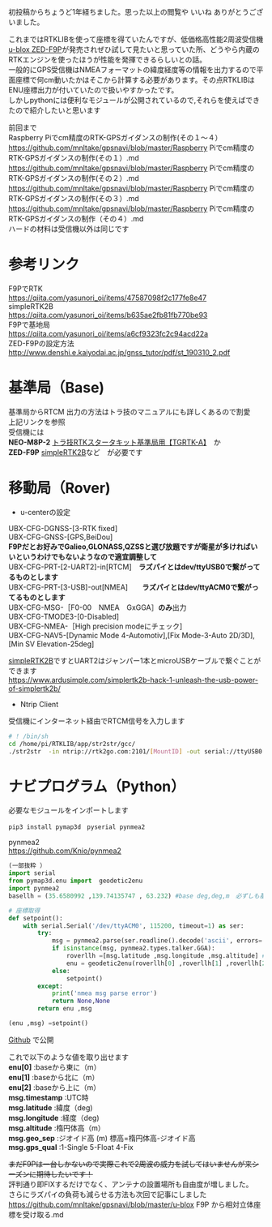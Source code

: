 初投稿からちょうど1年経ちました。思った以上の閲覧や いいね ありがとうございました。  
  
これまではRTKLIBを使って座標を得ていたんですが、低価格高性能2周波受信機[u-blox ZED-F9P](https://www.u-blox.com/ja/product/zed-f9p-module)が発売されぜひ試して見たいと思っていた所、どうやら内蔵のRTKエンジンを使ったほうが性能を発揮できるらしいとの話。  
 一般的にGPS受信機はNMEAフォーマットの緯度経度等の情報を出力するので平面座標で何cm動いたかはそこから計算する必要があります。その点RTKLIBはENU座標出力が付いていたので扱いやすかったです。  
しかしpythonには便利なモジュールが公開されているので,それらを使えばできたので紹介したいと思います  
  
前回まで  
Raspberry Piでcm精度のRTK-GPSガイダンスの制作(その１～４）  
https://github.com/mnltake/gpsnavi/blob/master/Raspberry Piでcm精度のRTK-GPSガイダンスの制作(その１）.md  
https://github.com/mnltake/gpsnavi/blob/master/Raspberry Piでcm精度のRTK-GPSガイダンスの制作(その２）.md  
https://github.com/mnltake/gpsnavi/blob/master/Raspberry Piでcm精度のRTK-GPSガイダンスの制作(その３）.md  
https://github.com/mnltake/gpsnavi/blob/master/Raspberry Piでcm精度のRTK-GPSガイダンスの制作（その４）.md  
ハードの材料は受信機以外は同じです  
  
# 参考リンク  
F9PでRTK  
https://qiita.com/yasunori_oi/items/47587098f2c177fe8e47  
simpleRTK2B  
https://qiita.com/yasunori_oi/items/b635ae2fb81fb770be93  
F9Pで基地局  
https://qiita.com/yasunori_oi/items/a6cf9323fc2c94acd22a  
ZED-F9Pの設定方法  
http://www.denshi.e.kaiyodai.ac.jp/gnss_tutor/pdf/st_190310_2.pdf  
  
# 基準局（Base)  
基準局からRTCM 出力の方法はトラ技のマニュアルにも詳しくあるので割愛  
上記リンクを参照  
受信機には  
**NEO-M8P-2** [トラ技RTKスタータキット基準局用【TGRTK-A】](https://shop.cqpub.co.jp/hanbai/books/I/I000238.htm)　か  
**ZED-F9P** [simpleRTK2B](https://www.ardusimple.com/product/simplertk2b-basic-starter-kit-ip65/)など　が必要です  
  
# 移動局（Rover)  
- u-centerの設定  
  
UBX-CFG-DGNSS-[3-RTK fixed]  
UBX-CFG-GNSS-[GPS,BeiDou]  
 **F9Pだとお好みでGalieo,GLONASS,QZSSと選び放題ですが衛星が多ければいいというわけでもないようなので適宜調整して**  
UBX-CFG-PRT-[2-UART2]-in[RTCM]　**ラズパイとはdev/ttyUSB0で繋がってるものとします**  
UBX-CFG-PRT-[3-USB]-out[NMEA]　　**ラズパイとはdev/ttyACM0で繋がってるものとします**  
UBX-CFG-MSG-［F0-00　NMEA　GxGGA］**のみ**出力  
UBX-CFG-TMODE3-[0-Disabled]  
UBX-CFG-NMEA-［High precision modeにチェック]  
UBX-CFG-NAV5-[Dynamic Mode 4-Automotiv],[Fix Mode-3-Auto 2D/3D],[Min SV Elevation-25deg]  
  
[simpleRTK2B](https://www.ardusimple.com/product/simplertk2b-basic-starter-kit-ip65/)ですとUART2はジャンパー1本とmicroUSBケーブルで繋ぐことができます  
https://www.ardusimple.com/simplertk2b-hack-1-unleash-the-usb-power-of-simplertk2b/  
  
- Ntrip Client  
  
受信機にインターネット経由でRTCM信号を入力します  
  
```str2str-in.sh
# ! /bin/sh
cd /home/pi/RTKLIB/app/str2str/gcc/
./str2str  -in ntrip://rtk2go.com:2101/[MountID] -out serial://ttyUSB0:115200
```  
# ナビプログラム（Python）  
  
必要なモジュールをインポートします  
  
```
pip3 install pymap3d　pyserial pynmea2
```  
  
pynmea2  
https://github.com/Knio/pynmea2  
  
  
```gpsnavi-serialNMEA.py
(一部抜粋 ）
import serial
from pymap3d.enu import  geodetic2enu
import pynmea2
basellh = (35.6580992 ,139.74135747 , 63.232) #base deg,deg,m　必ずしも基準局のアンテナの座標でなくても良い任意の所で

# 座標取得
def setpoint():
    with serial.Serial('/dev/ttyACM0', 115200, timeout=1) as ser:
        try:
            msg = pynmea2.parse(ser.readline().decode('ascii', errors='replace'))
            if isinstance(msg, pynmea2.types.talker.GGA):
                roverllh =[msg.latitude ,msg.longitude ,msg.altitude] #deg,deg,m
                enu = geodetic2enu(roverllh[0] ,roverllh[1] ,roverllh[2] ,basellh[0] ,basellh[1] ,basellh[2] )
            else:
                setpoint()
        except:
            print('nmea msg parse error')
            return None,None
        return enu ,msg

(enu ,msg) =setpoint()

```  
[Github](https://github.com/mnltake/gpsnavi) で公開  
  
これで以下のような値を取り出せます  
**enu[0]** :baseから東に（m）  
**enu[1]** :baseから北に（m）  
**enu[2]** :baseから上に（m）  
**msg.timestamp** :UTC時  
**msg.latitude** :緯度（deg)  
**msg.longitude** :経度（deg)  
**msg.altitude** :楕円体高（m）  
**msg.geo_sep** :ジオイド高 (m) 標高=楕円体高-ジオイド高  
**msg.gps_qual** :1-Single 5-Float 4-Fix  
  
~~まだF9Pは一台しかないので実際これで2周波の威力を試してはいませんが来シーズンに期待したいです！~~  
評判通り即FIXするだけでなく、アンテナの設置場所も自由度が増しました。  
さらにラズパイの負荷も減らせる方法も次回で記事にしました  
https://github.com/mnltake/gpsnavi/blob/master/u-blox F9P から相対立体座標を受け取る.md  
  
